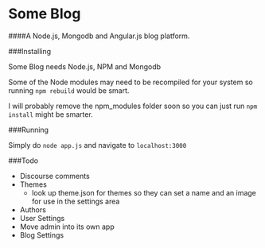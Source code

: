 Some Blog
=========

####A Node.js, Mongodb and Angular.js blog platform.

###Installing

Some Blog needs Node.js, NPM and Mongodb 

Some of the Node modules may need to be recompiled for your system so running `npm rebuild` would be smart.

I will probably remove the npm_modules folder soon so you can just run `npm install` might be smarter.

###Running

Simply do `node app.js` and navigate to `localhost:3000`

###Todo

* Discourse comments
* Themes
  * look up theme.json for themes so they can set a name and an image for use in the settings area
* Authors
* User Settings
* Move admin into its own app
* Blog Settings

